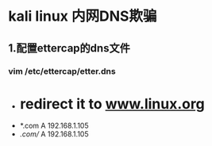# kali linux 内网DNS欺骗
## 1.配置ettercap的dns文件
### vim /etc/ettercap/etter.dns
- # redirect it to www.linux.org
- *.com A 192.168.1.105
- *.com/* A 192.168.1.105
